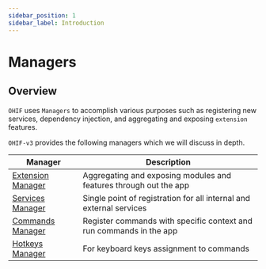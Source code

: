 ```yaml
---
sidebar_position: 1
sidebar_label: Introduction
---
```

# Managers

## Overview


`OHIF` uses `Managers` to accomplish various purposes such as registering new services, dependency injection, and aggregating and exposing `extension` features.

`OHIF-v3` provides the following managers which we will discuss in depth.

<table>
    <thead>
        <tr>
            <th>Manager</th>
            <th>Description</th>
        </tr>
    </thead>
    <tbody>
        <tr>
            <td>
                <a href="./extension.md">
                    Extension Manager
                </a>
            </td>
            <td>
                Aggregating and exposing modules and features through out the app
            </td>
        </tr>
        <tr>
            <td>
                <a href="./service.md">
                    Services Manager
                </a>
            </td>
            <td>
                Single point of registration for all internal and external services
            </td>
        </tr>
        <tr>
            <td>
                <a href="./commands.md">
                    Commands Manager
                </a>
            </td>
            <td>
                Register commands with specific context and run commands in the app
            </td>
        </tr>
        <tr>
            <td>
                <a href="./hotkeys.md">
                    Hotkeys Manager
                </a>
            </td>
            <td>
                For keyboard keys assignment to commands
            </td>
        </tr>
    </tbody>
</table>





<!--
  LINKS
  -->

<!-- prettier-ignore-start -->

[core-services]: https://github.com/OHIF/Viewers/tree/master/platform/core/src/services
[services-manager]: https://github.com/OHIF/Viewers/blob/master/platform/core/src/services/ServicesManager.js
[cross-cutting-concerns]: https://en.wikipedia.org/wiki/Cross-cutting_concern
<!-- prettier-ignore-end -->
